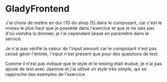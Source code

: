 # GladyFrontend

J'ai choisi de mettre en dur l'ID du shop (5) dans le composant, car c'est le niveau
le plus haut que je possède dans l'exercice et que je ne sais pas d'où viendra la donnée;
je l'ai cependant laissé en paramètre dans le service.

Je n'ai pas vérifié la valeur de l'input amount car le composant n'est pas censé
gérer l'entrée, l'input n'est présent que pour des questions de test.

Comme il n'est pas indiqué que le style et le testing était évalué, je n'ai pas
ajouté de test avec Jasmine et j'ai utilisé un style très simple, qui se rapproche
des exemples de l'exercice.
